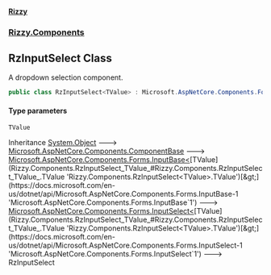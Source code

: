 #### [Rizzy](index 'index')
### [Rizzy.Components](Rizzy.Components 'Rizzy.Components')

## RzInputSelect<TValue> Class

A dropdown selection component.

```csharp
public class RzInputSelect<TValue> : Microsoft.AspNetCore.Components.Forms.InputSelect<TValue>
```
#### Type parameters

<a name='Rizzy.Components.RzInputSelect_TValue_.TValue'></a>

`TValue`

Inheritance [System.Object](https://docs.microsoft.com/en-us/dotnet/api/System.Object 'System.Object') &#129106; [Microsoft.AspNetCore.Components.ComponentBase](https://docs.microsoft.com/en-us/dotnet/api/Microsoft.AspNetCore.Components.ComponentBase 'Microsoft.AspNetCore.Components.ComponentBase') &#129106; [Microsoft.AspNetCore.Components.Forms.InputBase&lt;](https://docs.microsoft.com/en-us/dotnet/api/Microsoft.AspNetCore.Components.Forms.InputBase-1 'Microsoft.AspNetCore.Components.Forms.InputBase`1')[TValue](Rizzy.Components.RzInputSelect_TValue_#Rizzy.Components.RzInputSelect_TValue_.TValue 'Rizzy.Components.RzInputSelect<TValue>.TValue')[&gt;](https://docs.microsoft.com/en-us/dotnet/api/Microsoft.AspNetCore.Components.Forms.InputBase-1 'Microsoft.AspNetCore.Components.Forms.InputBase`1') &#129106; [Microsoft.AspNetCore.Components.Forms.InputSelect&lt;](https://docs.microsoft.com/en-us/dotnet/api/Microsoft.AspNetCore.Components.Forms.InputSelect-1 'Microsoft.AspNetCore.Components.Forms.InputSelect`1')[TValue](Rizzy.Components.RzInputSelect_TValue_#Rizzy.Components.RzInputSelect_TValue_.TValue 'Rizzy.Components.RzInputSelect<TValue>.TValue')[&gt;](https://docs.microsoft.com/en-us/dotnet/api/Microsoft.AspNetCore.Components.Forms.InputSelect-1 'Microsoft.AspNetCore.Components.Forms.InputSelect`1') &#129106; RzInputSelect<TValue>